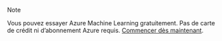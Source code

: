 > [!NOTE]
> Vous pouvez essayer Azure Machine Learning gratuitement. Pas de carte de crédit ni d’abonnement Azure requis. <a href="https://studio.azureml.net/?selectAccess=true&o=2" target="_blank">Commencer dès maintenant</a>.
> 
> 

